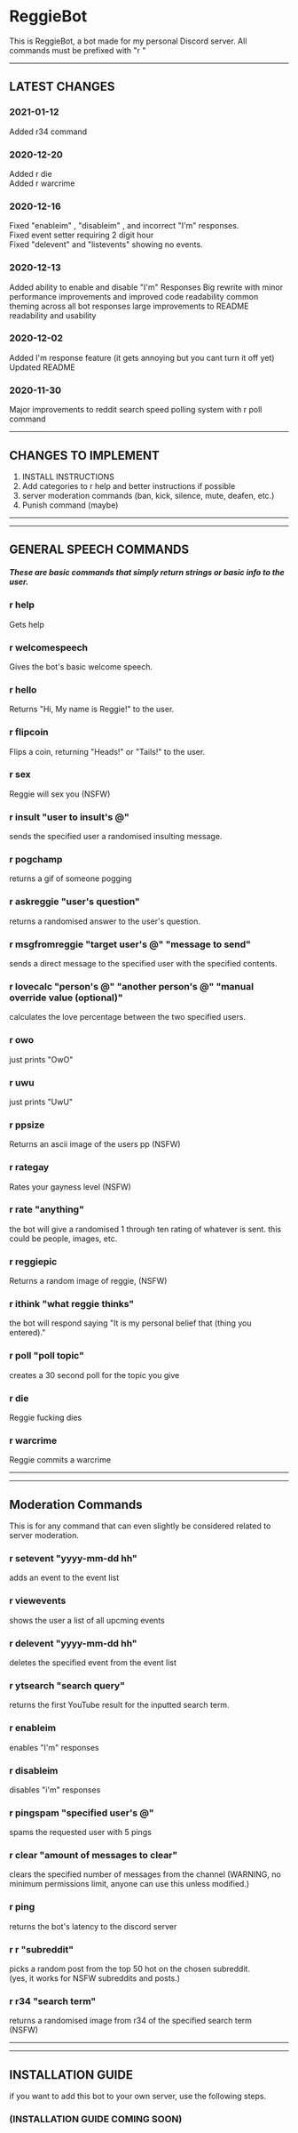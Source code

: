 # ReggieBot

This is ReggieBot, a bot made for my personal Discord server.
All commands must be prefixed with "r "
___

## LATEST CHANGES

### 2021-01-12  
Added r34 command

### 2020-12-20
Added r die  
Added r warcrime  

### 2020-12-16 
Fixed "enableim" , "disableim" ,  and incorrect "I'm" responses.  
Fixed event setter requiring 2 digit hour  
Fixed "delevent" and "listevents" showing no events.  

### 2020-12-13
Added ability to enable and disable "I'm" Responses
Big rewrite with minor performance improvements and improved code readability
common theming across all bot responses
large improvements to README readability and usability

### 2020-12-02
Added I'm response feature (it gets annoying but you cant turn it off yet)
Updated README

### 2020-11-30
Major improvements to reddit search speed
polling system with r poll command

___
## CHANGES TO IMPLEMENT
1. INSTALL INSTRUCTIONS
3. Add categories to r help and better instructions if possible
5. server moderation commands (ban, kick, silence, mute, deafen, etc.)
7. Punish command (maybe)
___
___

## GENERAL SPEECH COMMANDS
##### These are basic commands that simply return strings or basic info to the user.  

### r help
Gets help

### r welcomespeech
Gives the bot's basic welcome speech.

### r hello
Returns "Hi, My name is Reggie!" to the user.

### r flipcoin
Flips a coin, returning "Heads!" or "Tails!" to the user.

### r sex
Reggie will sex you (NSFW)

### r insult "user to insult's @"
sends the specified user a randomised insulting message.

### r pogchamp
returns a gif of someone pogging

### r askreggie "user's question"
returns a randomised answer to the user's question.

### r msgfromreggie "target user's @" "message to send"
sends a direct message to the specified user with the specified contents.

### r lovecalc "person's @" "another person's @" "manual override value (optional)"
calculates the love percentage between the two specified users.

### r owo
just prints "OwO"

### r uwu
just prints "UwU"

### r ppsize
Returns an ascii image of the users pp (NSFW)

### r rategay
Rates your gayness level (NSFW)

### r rate "anything"
the bot will give a randomised 1 through ten rating of whatever is sent. this could be people, images, etc.

### r reggiepic
Returns a random image of reggie, (NSFW)

### r ithink "what reggie thinks"
the bot will respond saying "It is my personal belief that (thing you entered)."  

### r poll "poll topic"
creates a 30 second poll for the topic you give

### r die
Reggie fucking dies  

### r warcrime
Reggie commits a warcrime
___
___

## Moderation Commands
This is for any command that can even slightly be considered related to server moderation.

### r setevent "yyyy-mm-dd hh"
adds an event to the event list

### r viewevents
shows the user a list of all upcming events

### r delevent "yyyy-mm-dd hh"
deletes the specified event from the event list

### r ytsearch "search query"
returns the first YouTube result for the inputted search term.

### r enableim
enables "I'm" responses

### r disableim
disables "i'm" responses

### r pingspam "specified user's @"
spams the requested user with 5 pings

### r clear "amount of messages to clear"
clears the specified number of messages from the channel
(WARNING, no minimum permissions limit, anyone can use this unless modified.)

### r ping
returns the bot's latency to the discord server

### r r "subreddit"
picks a random post from the top 50 hot on the chosen subreddit.  
(yes, it works for NSFW subreddits and posts.)

### r r34 "search term"  
returns a randomised image from r34 of the specified search term  
(NSFW)

___
___
## INSTALLATION GUIDE
if you want to add this bot to your own server, use the following steps.  
### (INSTALLATION GUIDE COMING SOON)